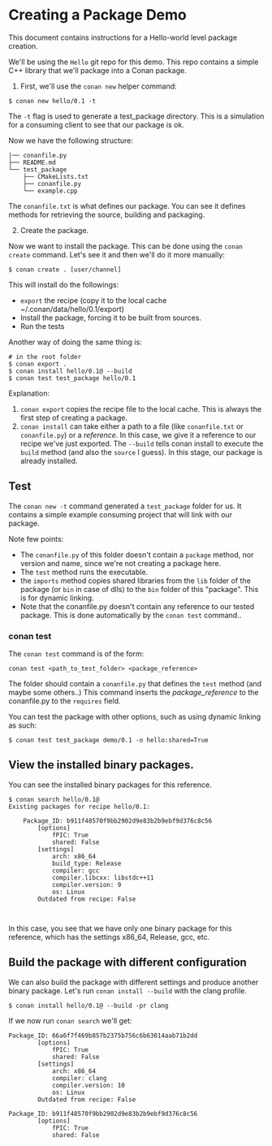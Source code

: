 
# Creating a Package Demo

This document contains instructions for a Hello-world level package creation.

We'll be using the `Hello` git repo for this demo. This repo contains a simple C++ library that we'll package into a Conan package.

1. First, we'll use the `conan new` helper command:

```
$ conan new hello/0.1 -t
```

The `-t` flag is used to generate a test_package directory. This is a simulation for a consuming client to see that our package is ok.


Now we have the following structure:

```
|── conanfile.py
├── README.md
└── test_package
    ├── CMakeLists.txt
    ├── conanfile.py
    └── example.cpp

```

The `conanfile.txt` is what defines our package. You can see it defines methods for retrieving the source, building and packaging.

2. Create the package. <br>

Now we want to install the package. This can be done using the `conan create` command. Let's see it and then we'll do it more manually:

```
$ conan create . [user/channel]
```

This will install do the followings:
- `export` the recipe (copy it to the local cache ~/.conan/data/hello/0.1/export)
- Install the package, forcing it to be built from sources.
- Run the tests

Another way of doing the same thing is:

```
# in the root folder
$ conan export .
$ conan install hello/0.1@ --build
$ conan test test_package hello/0.1
```

Explanation:
1. `conan export` copies the recipe file to the local cache. This is always the first step of creating a package.
2. `conan install` can take either a path to a file (like `conanfile.txt` or `conanfile.py`) or a _reference_. In this case, we give it a reference to our recipe we've just exported.  The `--build` tells conan install to execute the `build` method (and also the `source` I guess). In this stage, our package is already installed.

## Test
The `conan new -t` command generated a `test_package` folder for us. It contains a simple example consuming project that will link with our package.

Note few points: 
- The `conanfile.py` of this folder doesn't contain a `package` method, nor version and name, since we're not creating a package here. 
- The `test` method runs the executable.
- the `imports` method copies shared libraries from the `lib` folder  of the package (or `bin` in case of dlls) to the `bin` folder of this "package". This is for dynamic linking.
- Note that the conanfile.py doesn't contain any reference to our tested package. This is done automatically by the `conan test` command..

### conan test
The `conan test` command is of the form: 
```
conan test <path_to_test_folder> <package_reference>
```
The folder should contain a `conanfile.py` that defines the `test` method (and maybe some others..) This command inserts the _package_reference_ to the conanfile.py to the `requires` field.

You can test the package with other options, such as using dynamic linking as such:

```
$ conan test test_package demo/0.1 -o hello:shared=True
```


## View the installed binary packages.
You can see the installed binary packages for this reference.
```
$ conan search hello/0.1@
Existing packages for recipe hello/0.1:

    Package_ID: b911f48570f9bb2902d9e83b2b9ebf9d376c8c56
        [options]
            fPIC: True
            shared: False
        [settings]
            arch: x86_64
            build_type: Release
            compiler: gcc
            compiler.libcxx: libstdc++11
            compiler.version: 9
            os: Linux
        Outdated from recipe: False



```

In this case, you see that we have only one binary package for this reference, which has the settings x86_64, Release, gcc, etc.

## Build the package with different configuration
We can also build the package with different settings and produce another binary package. Let's run `conan install --build` with the clang profile.

```
$ conan install hello/0.1@ --build -pr clang
```

If we now run `conan search` we'll get:

```
Package_ID: 66a6f7f469b857b2375b756c6b63014aab71b2dd
        [options]
            fPIC: True
            shared: False
        [settings]
            arch: x86_64
            compiler: clang
            compiler.version: 10
            os: Linux
        Outdated from recipe: False

Package_ID: b911f48570f9bb2902d9e83b2b9ebf9d376c8c56
        [options]
            fPIC: True
            shared: False

```